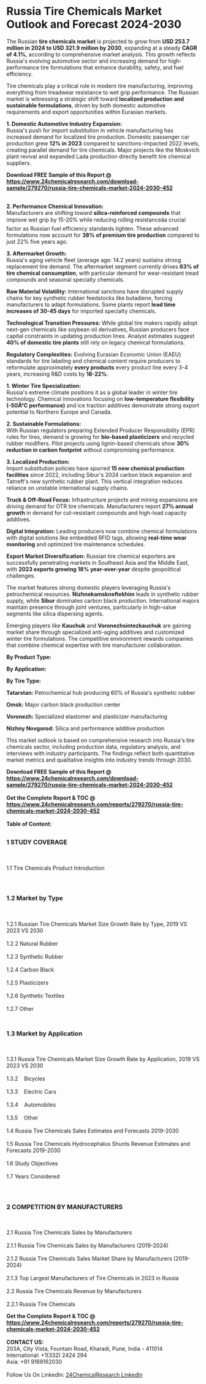 <h1>Russia Tire Chemicals Market Outlook and Forecast 2024-2030</h1><p>The Russian <strong>tire chemicals market</strong> is projected to grow from <strong>USD 253.7 million in 2024 to USD 321.9 million by 2030</strong>, expanding at a steady <strong>CAGR of 4.1%</strong>, according to comprehensive market analysis. This growth reflects Russia's evolving automotive sector and increasing demand for high-performance tire formulations that enhance durability, safety, and fuel efficiency.</p><p>Tire chemicals play a critical role in modern tire manufacturing, improving everything from treadwear resistance to wet grip performance. The Russian market is witnessing a strategic shift toward <strong>localized production and sustainable formulations</strong>, driven by both domestic automotive requirements and export opportunities within Eurasian markets.</p><p><strong>1. Domestic Automotive Industry Expansion:</strong><br>
Russia's push for import substitution in vehicle manufacturing has increased demand for localized tire production. Domestic passenger car production grew <strong>12% in 2023</strong> compared to sanctions-impacted 2022 levels, creating parallel demand for tire chemicals. Major projects like the Moskvich plant revival and expanded Lada production directly benefit tire chemical suppliers.</p><div><b>Download FREE Sample of this Report @ 
            <a href="https://www.24chemicalresearch.com/download-sample/279270/russia-tire-chemicals-market-2024-2030-452">
            https://www.24chemicalresearch.com/download-sample/279270/russia-tire-chemicals-market-2024-2030-452</a></b></div><br><p><strong>2. Performance Chemical Innovation:</strong><br>
Manufacturers are shifting toward <strong>silica-reinforced compounds</strong> that improve wet grip by 15-20% while reducing rolling resistanceâa crucial factor as Russian fuel efficiency standards tighten. These advanced formulations now account for <strong>38% of premium tire production</strong> compared to just 22% five years ago.</p><p><strong>3. Aftermarket Growth:</strong><br>
Russia's aging vehicle fleet (average age: 14.2 years) sustains strong replacement tire demand. The aftermarket segment currently drives <strong>63% of tire chemical consumption</strong>, with particular demand for wear-resistant tread compounds and seasonal specialty chemicals.</p><p><strong>Raw Material Volatility:</strong> International sanctions have disrupted supply chains for key synthetic rubber feedstocks like butadiene, forcing manufacturers to adapt formulations. Some plants report <strong>lead time increases of 30-45 days</strong> for imported specialty chemicals.</p><p><strong>Technological Transition Pressures:</strong> While global tire makers rapidly adopt next-gen chemicals like soybean oil derivatives, Russian producers face capital constraints in updating production lines. Analyst estimates suggest <strong>40% of domestic tire plants</strong> still rely on legacy chemical formulations.</p><p><strong>Regulatory Complexities:</strong> Evolving Eurasian Economic Union (EAEU) standards for tire labeling and chemical content require producers to reformulate approximately <strong>every products</strong> every product line every 3-4 years, increasing R&amp;D costs by <strong>18-22%</strong>.</p><p><strong>1. Winter Tire Specialization:</strong><br>
Russia's extreme climate positions it as a global leader in winter tire technology. Chemical innovations focusing on <strong>low-temperature flexibility (-50Â°C performance)</strong> and ice traction additives demonstrate strong export potential to Northern Europe and Canada.</p><p><strong>2. Sustainable Formulations:</strong><br>
With Russian regulators preparing Extended Producer Responsibility (EPR) rules for tires, demand is growing for <strong>bio-based plasticizers</strong> and recycled rubber modifiers. Pilot projects using lignin-based chemicals show <strong>30% reduction in carbon footprint</strong> without compromising performance.</p><p><strong>3. Localized Production:</strong><br>
Import substitution policies have spurred <strong>15 new chemical production facilities</strong> since 2022, including Sibur's 2024 carbon black expansion and Tatneft's new synthetic rubber plant. This vertical integration reduces reliance on unstable international supply chains.</p><p><strong>Truck &amp; Off-Road Focus:</strong> Infrastructure projects and mining expansions are driving demand for OTR tire chemicals. Manufacturers report <strong>27% annual growth</strong> in demand for cut-resistant compounds and high-load capacity additives.</p><p><strong>Digital Integration:</strong> Leading producers now combine chemical formulations with digital solutions like embedded RFID tags, allowing <strong>real-time wear monitoring</strong> and optimized tire maintenance schedules.</p><p><strong>Export Market Diversification:</strong> Russian tire chemical exporters are successfully penetrating markets in Southeast Asia and the Middle East, with <strong>2023 exports growing 18% year-over-year</strong> despite geopolitical challenges.</p><p>The market features strong domestic players leveraging Russia's petrochemical resources. <strong>Nizhnekamskneftekhim</strong> leads in synthetic rubber supply, while <strong>Sibur</strong> dominates carbon black production. International majors maintain presence through joint ventures, particularly in high-value segments like silica dispersing agents.</p><p>Emerging players like <strong>Kauchuk</strong> and <strong>Voronezhsintezkauchuk</strong> are gaining market share through specialized anti-aging additives and customized winter tire formulations. The competitive environment rewards companies that combine chemical expertise with tire manufacturer collaboration.</p><p><strong>By Product Type:</strong></p><p><strong>By Application:</strong></p><p><strong>By Tire Type:</strong></p><p><strong>Tatarstan:</strong> Petrochemical hub producing 60% of Russia's synthetic rubber</p><p><strong>Omsk:</strong> Major carbon black production center</p><p><strong>Voronezh:</strong> Specialized elastomer and plasticizer manufacturing</p><p><strong>Nizhny Novgorod:</strong> Silica and performance additive production</p><p>This market outlook is based on comprehensive research into Russia's tire chemicals sector, including production data, regulatory analysis, and interviews with industry participants. The findings reflect both quantitative market metrics and qualitative insights into industry trends through 2030.</p><div><b>Download FREE Sample of this Report @ 
            <a href="https://www.24chemicalresearch.com/download-sample/279270/russia-tire-chemicals-market-2024-2030-452">
            https://www.24chemicalresearch.com/download-sample/279270/russia-tire-chemicals-market-2024-2030-452</a></b></div><br><div><b>Get the Complete Report & TOC @ 
            <a href="https://www.24chemicalresearch.com/reports/279270/russia-tire-chemicals-market-2024-2030-452">
            https://www.24chemicalresearch.com/reports/279270/russia-tire-chemicals-market-2024-2030-452</a></b></div><br>
            <b>Table of Content:</b><p><h2><span style="font-size:16px"><strong>1 STUDY COVERAGE</strong></span></h2><br />
<p>1.1 Tire Chemicals Product Introduction</p><br />
<h2><span style="font-size:16px"><strong>1.2 Market by Type</strong></span></h2><br />
<p>1.2.1 Russian Tire Chemicals Market Size Growth Rate by Type, 2019 VS 2023 VS 2030<br /><br />
1.2.2 Natural Rubber&nbsp;&nbsp; &nbsp;<br /><br />
1.2.3 Synthetic Rubber<br /><br />
1.2.4 Carbon Black<br /><br />
1.2.5 Plasticizers<br /><br />
1.2.6 Synthetic Textiles<br /><br />
1.2.7 Other<br /><br />
<h2><span style="font-size:16px"><strong>1.3 Market by Application</strong></span></h2><br />
<p>1.3.1 Russia Tire Chemicals Market Size Growth Rate by Application, 2019 VS 2023 VS 2030<br /><br />
1.3.2&nbsp;&nbsp; &nbsp;Bicycles<br /><br />
1.3.3&nbsp;&nbsp; &nbsp;Electric Cars<br /><br />
1.3.4&nbsp;&nbsp; &nbsp;Automobiles<br /><br />
1.3.5&nbsp;&nbsp; &nbsp;Other<br /><br />
1.4 Russia Tire Chemicals Sales Estimates and Forecasts 2019-2030<br /><br />
1.5 Russia Tire Chemicals Hydrocephalus Shunts Revenue Estimates and Forecasts 2019-2030<br /><br />
1.6 Study Objectives<br /><br />
1.7 Years Considered</p><br />
<h2><span style="font-size:16px"><strong>2 COMPETITION BY MANUFACTURERS</strong></span></h2><br />
<p>2.1 Russia Tire Chemicals Sales by Manufacturers<br /><br />
2.1.1 Russia Tire Chemicals Sales by Manufacturers (2019-2024)<br /><br />
2.1.2 Russia Tire Chemicals Sales Market Share by Manufacturers (2019-2024)<br /><br />
2.1.3 Top Largest Manufacturers of Tire Chemicals in 2023 in Russia<br /><br />
2.2 Russia Tire Chemicals Revenue by Manufacturers<br /><br />
2.2.1 Russia Tire Chemicals </p><div><b>Get the Complete Report & TOC @ 
            <a href="https://www.24chemicalresearch.com/reports/279270/russia-tire-chemicals-market-2024-2030-452">
            https://www.24chemicalresearch.com/reports/279270/russia-tire-chemicals-market-2024-2030-452</a></b></div><br><b>CONTACT US:</b><br>
            203A, City Vista, Fountain Road, Kharadi, Pune, India - 411014<br>
            International: +1(332) 2424 294<br>
            Asia: +91 9169162030 <br><br>
            Follow Us On LinkedIn: <a href="https://www.linkedin.com/company/24chemicalresearch/">24ChemicalResearch LinkedIn</a>